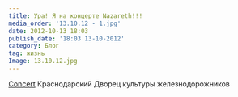 ```yaml
---
title: Ура! Я на концерте Nazareth!!!
media_order: '13.10.12 - 1.jpg'
date: 2012-10-13 18:03
publish_date: '18:03 13-10-2012'
category: Блог
tag: жизнь
Image: 13.10.12.jpg
---
```

[Concert]({attach}13.10.12.jpg)
Краснодарский Дворец культуры железнодорожников
